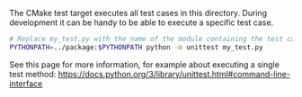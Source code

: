 The CMake test target executes all test cases in this directory. During development it can be
handy to be able to execute a specific test case.

```bash
# Replace my_test.py with the name of the module containing the test case you want to execute
PYTHONPATH=../package:$PYTHONPATH python -m unittest my_test.py
```

See this page for more information, for example about executing a single test method:
https://docs.python.org/3/library/unittest.html#command-line-interface
